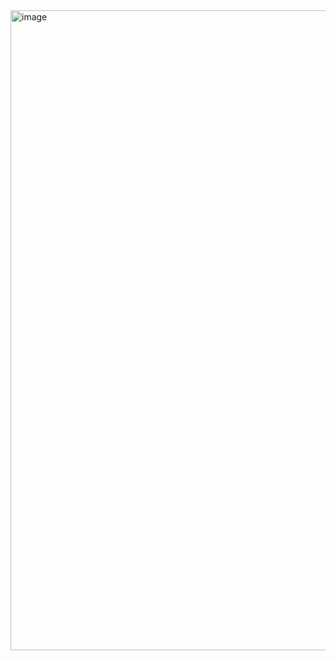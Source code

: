 <img width="768" height="1024" alt="image" src="https://github.com/user-attachments/assets/bf28a295-38e7-4a79-ae75-e5a5519f12fc" />
